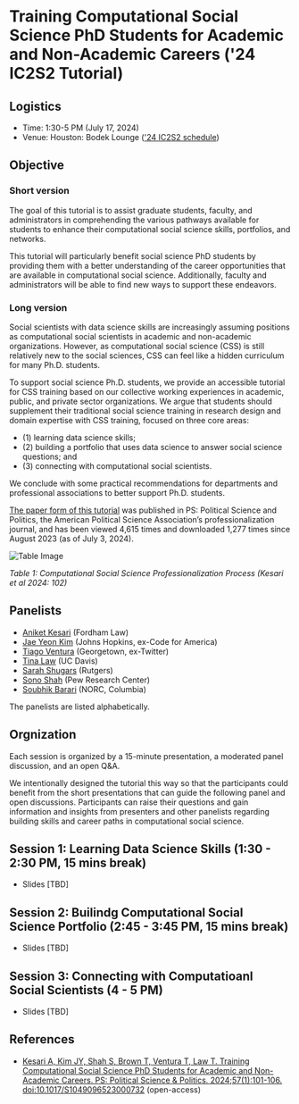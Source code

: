 # Training Computational Social Science PhD Students for Academic and Non-Academic Careers ('24 IC2S2 Tutorial)

## Logistics 

* Time: 1:30-5 PM (July 17, 2024)
* Venue: Houston: Bodek Lounge (['24 IC2S2 schedule](https://ic2s2-2024.org/schedule))

## Objective 

### Short version 

The goal of this tutorial is to assist graduate students, faculty, and administrators in comprehending the various pathways available for students to enhance their computational social science skills, portfolios, and networks.
 
This tutorial will particularly benefit social science PhD students by providing them with a better understanding of the career opportunities that are available in computational social science. Additionally, faculty and administrators will be able to find new ways to support these endeavors.

### Long version 

Social scientists with data science skills are increasingly assuming positions as computational social scientists in academic and non-academic organizations. However, as computational social science (CSS) is still relatively new to the social sciences, CSS can feel like a hidden curriculum for many Ph.D. students. 

To support social science Ph.D. students, we provide an accessible tutorial for CSS training based on our collective working experiences in academic, public, and private sector organizations. We argue that students should supplement their traditional social science training in research design and domain expertise with CSS training, focused on three core areas: 

  * (1) learning data science skills; 
  * (2) building a portfolio that uses data science to answer social science questions; and 
  * (3) connecting with computational social scientists. 
  
We conclude with some practical recommendations for departments and professional associations to better support Ph.D. students. 
  
[The paper form of this tutorial](https://www.cambridge.org/core/journals/ps-political-science-and-politics/article/training-computational-social-science-phd-students-for-academic-and-nonacademic-careers/1455690939833B9FFCAC664D4E412057?utm_source=hootsuite&utm_medium=twitter&utm_campaign=PSC_Sep23#article) was published in PS: Political Science and Politics, the American Political Science Association’s professionalization journal, and has been viewed 4,615 times and downloaded 1,277 times since August 2023 (as of July 3, 2024).

![Table Image](https://static.cambridge.org/binary/version/id/urn:cambridge.org:id:binary:20240115022931608-0277:S1049096523000732:S1049096523000732_tab1.png)

*Table 1: Computational Social Science Professionalization Process (Kesari et al 2024: 102)*

## Panelists

  - [Aniket Kesari](https://www.aniketkesari.com/) (Fordham Law)
  - [Jae Yeon Kim](https://jaeyk.github.io/) (Johns Hopkins, ex-Code for America)
  - [Tiago Ventura](https://www.venturatiago.com/) (Georgetown, ex-Twitter)
  - [Tina Law](https://sociology.ucdavis.edu/people/tina-law) (UC Davis)
  - [Sarah Shugars](https://sarahshugars.com/) (Rutgers)
  - [Sono Shah](https://www.pewresearch.org/staff/sono-shah/) (Pew Research Center)
  - [Soubhik Barari](https://soubhikbarari.com/) (NORC, Columbia) 

The panelists are listed alphabetically. 

## Orgnization 

Each session is organized by a 15-minute presentation, a moderated panel discussion, and an open Q&A.

We intentionally designed the tutorial this way so that the participants could benefit from the short presentations that can guide the following panel and open discussions. Participants can raise their questions and gain information and insights from presenters and other panelists regarding building skills and career paths in computational social science.

## Session 1: Learning Data Science Skills (1:30 - 2:30 PM, 15 mins break)  

- Slides [TBD]

## Session 2: Builindg Computational Social Science Portfolio (2:45 - 3:45 PM, 15 mins break)

- Slides [TBD]

## Session 3: Connecting with Computatioanl Social Scientists (4 - 5 PM)

- Slides [TBD]

## References 

* [Kesari A, Kim JY, Shah S, Brown T, Ventura T, Law T. Training Computational Social Science PhD Students for Academic and Non-Academic Careers. PS: Political Science & Politics. 2024;57(1):101-106. doi:10.1017/S1049096523000732](https://www.cambridge.org/core/journals/ps-political-science-and-politics/article/training-computational-social-science-phd-students-for-academic-and-nonacademic-careers/1455690939833B9FFCAC664D4E412057?utm_source=hootsuite&utm_medium=twitter&utm_campaign=PSC_Sep23) (open-access)